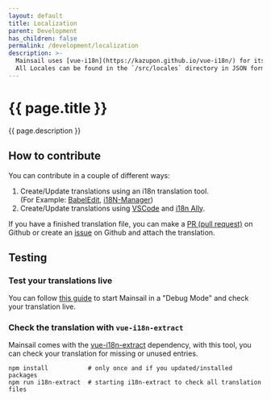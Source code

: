 ```yaml
---
layout: default
title: Localization
parent: Development
has_children: false
permalink: /development/localization
description: >-
  Mainsail uses [vue-i18n](https://kazupon.github.io/vue-i18n/) for its localization.
  All Locales can be found in the `/src/locales` directory in JSON format.
---
```


# {{ page.title }}
{{ page.description }}

## How to contribute

You can contribute in a couple of different ways:
1. Create/Update translations using an i18n translation tool. \
   (For Example: [BabelEdit](https://www.codeandweb.com/babeledit), [i18N-Manager](https://www.electronjs.org/apps/i18n-manager))
2. Create/Update translations using [VSCode](https://code.visualstudio.com/) and [i18n Ally](https://github.com/lokalise/i18n-ally).

If you have a finished translation file, you can make a [PR (pull request)](https://github.com/mainsail-crew/mainsail/pulls)
on Github or create an [issue](https://github.com/mainsail-crew/mainsail/issues) on Github and attach the translation.

## Testing

### Test your translations live
You can follow [this guide](environment) to start Mainsail in a "Debug Mode" and check your translation live.

### Check the translation with `vue-i18n-extract`
Mainsail comes with the [vue-i18n-extract](https://github.com/pixari/vue-i18n-extract) dependency,
with this tool, you can check your translation for missing or unused entries.

```shell
npm install           # only once and if you updated/installed packages
npm run i18n-extract  # starting i18n-extract to check all translation files
```
